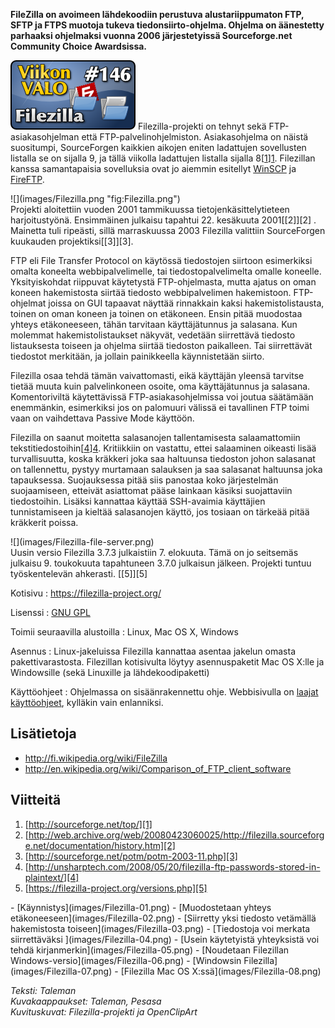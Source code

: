 <!--
Title: Filezilla
Week: 3x42
Number: 146
Date: 2013/10/13
Pageimage: valo146-filezilla.png
Tags: Linux,Windows,Mac OS X,Internet,Tiedostonhallinta,FTP,SFTP
-->

**FileZilla on avoimeen lähdekoodiin perustuva alustariippumaton FTP,
SFTP ja FTPS muotoja tukeva tiedonsiirto-ohjelma. Ohjelma on äänestetty
parhaaksi ohjelmaksi vuonna 2006 järjestetyissä Sourceforge.net
Community Choice Awardsissa.**

![](images/valo146-filezilla.png "fig:valo146-filezilla.png")
Filezilla-projekti on tehnyt sekä FTP-asiakasohjelman että
FTP-palvelinohjelmiston. Asiakasohjelma on näistä suositumpi,
SourceForgen kaikkien aikojen eniten ladattujen sovellusten listalla se
on sijalla 9, ja tällä viikolla ladattujen listalla sijalla 8[[1]][1].
Filezillan kanssa samantapaisia sovelluksia ovat jo aiemmin esitellyt
[WinSCP](WinSCP) ja [FireFTP](FireFTP).

<div class="rightimage" markdown="1">
![](images/Filezilla.png "fig:Filezilla.png")
</div>
Projekti aloitettiin vuoden 2001 tammikuussa tietojenkäsittelytieteen
harjoitustyönä. Ensimmäinen julkaisu tapahtui 22. kesäkuuta 2001[[2]][2] .
Mainetta tuli ripeästi, sillä marraskuussa 2003 Filezilla valittiin
SourceForgen kuukauden projektiksi[[3]][3].

FTP eli File Transfer Protocol on käytössä tiedostojen siirtoon
esimerkiksi omalta koneelta webbipalvelimelle, tai tiedostopalvelimelta
omalle koneelle. Yksityiskohdat riippuvat käytetystä FTP-ohjelmasta,
mutta ajatus on oman koneen hakemistosta siirtää tiedosto
webbipalvelimen hakemistoon. FTP-ohjelmat joissa on GUI tapaavat näyttää
rinnakkain kaksi hakemistolistausta, toinen on oman koneen ja toinen on
etäkoneen. Ensin pitää muodostaa yhteys etäkoneeseen, tähän tarvitaan
käyttäjätunnus ja salasana. Kun molemmat hakemistolistaukset näkyvät,
vedetään siirrettävä tiedosto listauksesta toiseen ja ohjelma siirtää
tiedoston paikalleen. Tai siirrettävät tiedostot merkitään, ja jollain
painikkeella käynnistetään siirto.

Filezilla osaa tehdä tämän vaivattomasti, eikä käyttäjän yleensä
tarvitse tietää muuta kuin palvelinkoneen osoite, oma käyttäjätunnus ja
salasana. Komentoriviltä käytettävissä FTP-asiakasohjelmissa voi joutua
säätämään enemmänkin, esimerkiksi jos on palomuuri välissä ei tavallinen
FTP toimi vaan on vaihdettava Passive Mode käyttöön.

Filezilla on saanut moitetta salasanojen tallentamisesta salaamattomiin
tekstitiedostoihin[[4]][4]. Kritiikkiin on vastattu, ettei salaaminen
oikeasti lisää turvallisuutta, koska kräkkeri joka saa haltuunsa
tiedoston johon salasanat on tallennettu, pystyy murtamaan salauksen ja
saa salasanat haltuunsa joka tapauksessa. Suojauksessa pitää siis
panostaa koko järjestelmän suojaamiseen, etteivät asiattomat pääse
lainkaan käsiksi suojattaviin tiedostoihin. Lisäksi kannattaa käyttää
SSH-avaimia käyttäjien tunnistamiseen ja kieltää salasanojen käyttö, jos
tosiaan on tärkeää pitää kräkkerit poissa.

<div class="rightimage" markdown="1">
![](images/Filezilla-file-server.png)
</div>
Uusin versio Filezilla 3.7.3 julkaistiin 7. elokuuta. Tämä on jo
seitsemäs julkaisu 9. toukokuuta tapahtuneen 3.7.0 julkaisun jälkeen.
Projekti tuntuu työskentelevän ahkerasti. [[5]][5]

Kotisivu
:   <https://filezilla-project.org/>

Lisenssi
:   [GNU GPL](GNU_GPL)

Toimii seuraavilla alustoilla
:   Linux, Mac OS X, Windows

Asennus
:   Linux-jakeluissa Filezilla kannattaa asentaa jakelun omasta
    pakettivarastosta. Filezillan kotisivulta löytyy asennuspaketit Mac
    OS X:lle ja Windowsille (sekä Linuxille ja lähdekoodipaketti)

Käyttöohjeet
:   Ohjelmassa on sisäänrakennettu ohje. Webbisivulla on [laajat
    käyttöohjeet](https://wiki.filezilla-project.org/Documentation),
    kylläkin vain enlanniksi.

Lisätietoja
-----------

-   <http://fi.wikipedia.org/wiki/FileZilla>
-   <http://en.wikipedia.org/wiki/Comparison_of_FTP_client_software>

Viitteitä
---------

1. [http://sourceforge.net/top/][1]
2. [http://web.archive.org/web/20080423060025/http://filezilla.sourceforge.net/documentation/history.htm][2]
3. [http://sourceforge.net/potm/potm-2003-11.php][3]
4. [http://unsharptech.com/2008/05/20/filezilla-ftp-passwords-stored-in-plaintext/][4]
5. [https://filezilla-project.org/versions.php][5]

<div class="psgallery" markdown="1">
-   [Käynnistys](images/Filezilla-01.png)
-   [Muodostetaan yhteys etäkoneeseen](images/Filezilla-02.png)
-   [Siirretty yksi tiedosto vetämällä hakemistosta
    toiseen](images/Filezilla-03.png)
-   [Tiedostoja voi merkata siirrettäväksi ](images/Filezilla-04.png)
-   [Usein käytetyistä yhteyksistä voi tehdä
    kirjanmerkin](images/Filezilla-05.png)
-   [Noudetaan Filezillan Windows-versio](images/Filezilla-06.png)
-   [Windowsin Filezilla](images/Filezilla-07.png)
-   [Filezilla Mac OS X:ssä](images/Filezilla-08.png)
</div>

*Teksti: Taleman* <br />
*Kuvakaappaukset: Taleman, Pesasa* <br />
*Kuvituskuvat: Filezilla-projekti ja OpenClipArt*

[1]: http://sourceforge.net/top/
[2]: http://web.archive.org/web/20080423060025/http://filezilla.sourceforge.net/documentation/history.htm
[3]: http://sourceforge.net/potm/potm-2003-11.php
[4]: http://unsharptech.com/2008/05/20/filezilla-ftp-passwords-stored-in-plaintext/
[5]: https://filezilla-project.org/versions.php
